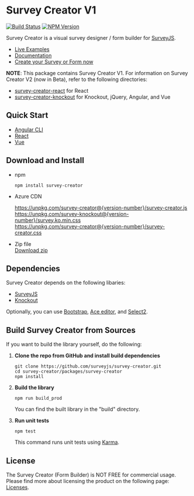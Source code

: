 # Survey Creator V1

[![Build Status](https://dev.azure.com/SurveyJS/SurveyJS%20Integration%20Tests/_apis/build/status/SurveyJS%20Creator?branchName=master)](https://dev.azure.com/SurveyJS/SurveyJS%20Integration%20Tests/_build/latest?definitionId=8&branchName=master)
<a href="https://www.npmjs.com/package/survey-creator"><img alt="NPM Version" src="https://img.shields.io/npm/v/survey-creator.svg" data-canonical-src="https://img.shields.io/npm/v/survey-creator.svg" style="max-width:100%;"></a>

Survey Creator is a visual survey designer / form builder for [SurveyJS](https://github.com/surveyjs/survey-library).

- [Live Examples](https://surveyjs.io/Examples/Survey-Creator)
- [Documentation](https://surveyjs.io/Documentation/Survey-Creator)
- [Create your Survey or Form now](https://surveyjs.io/create-survey/)

**NOTE**: This package contains Survey Creator V1. For information on Survey Creator V2 (now in Beta), refer to the following directories:

- [survey-creator-react](../survey-creator-react) for React
- [survey-creator-knockout](../survey-creator-knockout) for Knockout, jQuery, Angular, and Vue

## Quick Start

- [Angular CLI](https://github.com/surveyjs/surveyjs_angular_cli)
- [React](https://github.com/surveyjs/surveyjs_react_quickstart)
- [Vue](https://github.com/surveyjs/surveyjs_vue_quickstart)

## Download and Install

- npm

  ```
  npm install survey-creator
  ```

- Azure CDN

  https://unpkg.com/survey-creator@{version-number}/survey-creator.js   
  https://unpkg.com/survey-knockout@{version-number}/survey.ko.min.css    
  https://unpkg.com/survey-creator@{version-number}/survey-creator.css
  
- Zip file  
  [Download zip](https://github.com/surveyjs/survey-creator/releases)

## Dependencies

Survey Creator depends on the following libaries:

- [SurveyJS](http://surveyjs.io/Library/)
- [Knockout](http://knockoutjs.com)

Optionally, you can use [Bootstrap](http://getbootstrap.com), [Ace editor](https://ace.c9.io/), and [Select2](https://select2.org/).

## Build Survey Creator from Sources

If you want to build the library yourself, do the following:

1.  **Clone the repo from GitHub and install build dependencies**

    ```
    git clone https://github.com/surveyjs/survey-creator.git
    cd survey-creator/packages/survey-creator
    npm install
    ```

1.  **Build the library**

    ```
    npm run build_prod
    ```

    You can find the built library in the "build" directory.

1.  **Run unit tests**
    ```
    npm test
    ```
    This command runs unit tests using [Karma](https://karma-runner.github.io/0.13/index.html).

## License

The Survey Creator (Form Builder) is NOT FREE for commercial usage. Please find more about licensing the product on the following page: [Licenses](http://surveyjs.io/Licenses).